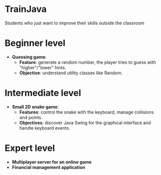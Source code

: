 # TrainJava
Students who just want to improve their skills outside the classroom

# Beginner level
- **Quessing game**:
    - **Feature**: generate a random number, the player tries to guess with "higher"/"lower" hints.
    - **Objective**: understand utility classes like Random.

# Intermediate level
- **Small 2D snake game**:
    - **Features**: control the snake with the keyboard, manage collisions and points.
    - **Objectives**: discover Java Swing for the graphical interface and handle keyboard events.

# Expert level
- **Multiplayer server for an online game**
- **Financial management application**